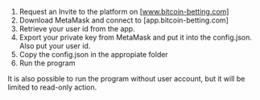 
1. Request an Invite to the platform  on [www.bitcoin-betting.com]
2. Download MetaMask and connect to [app.bitcoin-betting.com]
3. Retrieve your user id  from the app.
4. Export your private key from MetaMask and put it into the config.json.  Also put your user id.
5. Copy the config.json in the appropiate folder
6. Run the program



It is also possible to run the program without user account, but it will be limited to read-only action.
   
   
